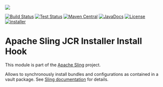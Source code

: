 [<img src="http://sling.apache.org/res/logos/sling.png"/>](http://sling.apache.org)

 [![Build Status](https://builds.apache.org/buildStatus/icon?job=org.apache.sling.installer.provider.installhook-1.8)](https://builds.apache.org/view/S-Z/view/Sling/job/org.apache.sling.installer.provider.installhook-1.8) [![Test Status](https://img.shields.io/jenkins/t/https/builds.apache.org/view/S-Z/view/Sling/job/org.apache.sling.installer.provider.installhook-1.8.svg)](https://builds.apache.org/view/S-Z/view/Sling/job/org.apache.sling.installer.provider.installhook-1.8/test_results_analyzer/) [![Maven Central](https://maven-badges.herokuapp.com/maven-central/org.apache.sling/org.apache.sling.installer.provider.installhook/badge.svg)](http://search.maven.org/#search%7Cga%7C1%7Cg%3A%22org.apache.sling%22%20a%3A%22org.apache.sling.installer.provider.installhook%22) [![JavaDocs](https://www.javadoc.io/badge/org.apache.sling/org.apache.sling.installer.provider.installhook.svg)](https://www.javadoc.io/doc/org.apache.sling/org.apache.sling.installer.provider.installhook) [![License](https://img.shields.io/badge/License-Apache%202.0-blue.svg)](https://www.apache.org/licenses/LICENSE-2.0) [![installer](https://sling.apache.org/badges/group-installer.svg)](https://github.com/apache/sling-aggregator/blob/master/docs/groups/installer.md)

# Apache Sling JCR Installer Install Hook

This module is part of the [Apache Sling](https://sling.apache.org) project.

Allows to synchronously install bundles and configurations as contained in a vault package. See [Sling documentation](https://sling.apache.org/documentation/bundles/installer-provider-installhook.html) for details.

